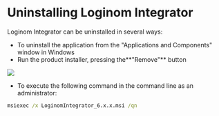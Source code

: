 # Uninstalling Loginom Integrator

Loginom Integrator can be uninstalled in several ways:

* To uninstall the application from the "Applications and Components" window in Windows
* Run the product installer, pressing the**"Remove"** button

![](../images/integrator_msi_remove.png)

* To execute the following command in the command line as an administrator:

```cmd
msiexec /x LoginomIntegrator_6.x.x.msi /qn
```
